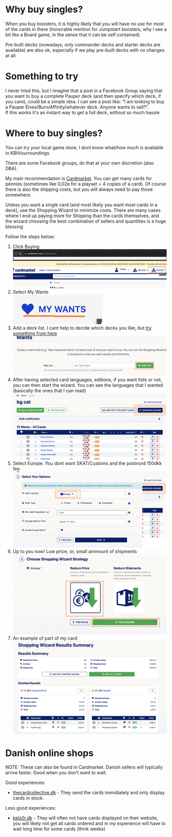 # Why buy singles?
When you buy boosters, it is highly likely that you will have no use for most of the cards in there (honorable mention for Jumpstart boosters, why I see a bit like a Board game, in the sense that it can be self contained).  

Pre-built decks (nowadays, only commander decks and starter decks are available) are also ok, especially if we play pre-built decks with no changes at all.

# Something to try
I never tried this, but I imagine that a post in a Facebook Group saying that you want to buy a complete Pauper deck (and then specify which deck, if you care), could be a simple idea. I can see a post like: "I am looking to buy a Pauper Elves/Burn/Affinity/whatever deck. Anyone wants to sell?".  
If this works it's an instant way to get a full deck, without so much hassle

# Where to buy singles?
You can try your local game store, I dont know what/how much is available in KBH/surroundings.

There are some Facebook groups, do that at your own discretion (also DBA). 

My main recommendation is [Cardmarket](https://www.cardmarket.com/en/Magic). You can get many cards for pennies (sometimes like 0,02e for a playset = 4 copies of a card). Of course there is also the shipping costs, but you will always need to pay those somewhere. 

Unless you want a single card (and most likely you want most cards in a deck), use the Shopping Wizard to minimize costs. There are many cases where I end up paying more for Shipping than the cards themselves, and the wizard choosing the best combination of sellers and quantities is a huge blessing 

Follow the steps below:

1. Click Buying 
![Click Buying](images/singles/a.png)  
1. Select My Wants  
![Click My Wants](images/singles/b.png)  
1. Add a deck list. I cant help to decide which decks you like, but [try something from here](https://www.mtggoldfish.com/metagame/pauper#paper)    
![Add a Deck List](images/singles/c.png)  
1. After having selected card languages, editions, if you want foils or not, you can then start the wizard. You can see the languages that I wanted (basically the ones that I can read) ![Start the Shopping Wizard](images/singles/d.png)  
1. Select Europe. You dont want SKAT/Customs and the postnord 150dkk fee ![EU](images/singles/e.png)  
1. Up to you now! Low price, or, small ammount of shipments ![Click Buying](images/singles/f.png)  
1. An example of part of my card ![Click Buying](images/singles/g.png)

# Danish online shops

NOTE: These can also be found in Cardmarket. Danish sellers will typically arrive faster. Good when you don't want to wait.

Good experiences:
- [thecardcollective.dk](https://thecardcollective.dk/collections/mtg-singles-instock) - They send the cards immidiately and only display cards in stock.

Less good experiences:
- [kelz0r.dk](https://www.kelz0r.dk/magic/magic-enkeltkort-singles-c-23_24.html) - They will often not have cards displayed on their website, you will likely not get all cards ordered and in my experience will have to wait long time for some cards (think weeks)

